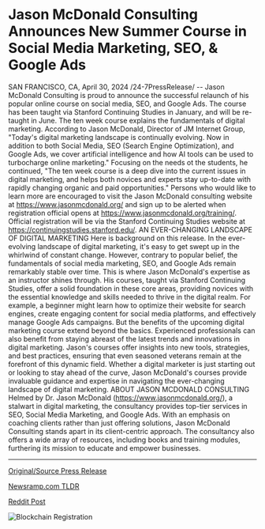 # Jason McDonald Consulting Announces New Summer Course in Social Media Marketing, SEO, & Google Ads

SAN FRANCISCO, CA, April 30, 2024 /24-7PressRelease/ -- Jason McDonald Consulting is proud to announce the successful relaunch of his popular online course on social media, SEO, and Google Ads. The course has been taught via Stanford Continuing Studies in January, and will be re-taught in June. The ten week course explains the fundamentals of digital marketing.  According to Jason McDonald, Director of JM Internet Group, "Today's digital marketing landscape is continually evolving. Now in addition to both Social Media, SEO (Search Engine Optimization), and Google Ads, we cover artificial intelligence and how AI tools can be used to turbocharge online marketing." Focusing on the needs ot the students, he continued, "The ten week course is a deep dive into the current issues in digital marketing, and helps both novices and experts stay up-to-date with rapidly changing organic and paid opportunities."  Persons who would like to learn more are encouraged to visit the Jason McDonald consulting website at https://www.jasonmcdonald.org/ and sign up to be alerted when registration official opens at https://www.jasonmcdonald.org/training/. Official registration will be via the Stanford Continuing Studies website at https://continuingstudies.stanford.edu/.  AN EVER-CHANGING LANDSCAPE OF DIGITAL MARKETING  Here is background on this release. In the ever-evolving landscape of digital marketing, it's easy to get swept up in the whirlwind of constant change. However, contrary to popular belief, the fundamentals of social media marketing, SEO, and Google Ads remain remarkably stable over time. This is where Jason McDonald's expertise as an instructor shines through. His courses, taught via Stanford Continuing Studies, offer a solid foundation in these core areas, providing novices with the essential knowledge and skills needed to thrive in the digital realm. For example, a beginner might learn how to optimize their website for search engines, create engaging content for social media platforms, and effectively manage Google Ads campaigns. But the benefits of the upcoming digital marketing course extend beyond the basics. Experienced professionals can also benefit from staying abreast of the latest trends and innovations in digital marketing. Jason's courses offer insights into new tools, strategies, and best practices, ensuring that even seasoned veterans remain at the forefront of this dynamic field. Whether a digital marketer is just starting out or looking to stay ahead of the curve, Jason McDonald's courses provide invaluable guidance and expertise in navigating the ever-changing landscape of digital marketing.  ABOUT JASON MCDONALD CONSULTING  Helmed by Dr. Jason McDonald (https://www.jasonmcdonald.org/), a stalwart in digital marketing, the consultancy provides top-tier services in SEO, Social Media Marketing, and Google Ads. With an emphasis on coaching clients rather than just offering solutions, Jason McDonald Consulting stands apart in its client-centric approach. The consultancy also offers a wide array of resources, including books and training modules, furthering its mission to educate and empower businesses. 

---

[Original/Source Press Release](https://www.24-7pressrelease.com/press-release/510404/jason-mcdonald-consulting-announces-new-summer-course-in-social-media-marketing-seo-google-ads)
                    

[Newsramp.com TLDR](https://newsramp.com/curated-news/jason-mcdonald-consulting-relaunches-online-course-on-social-media-seo-and-google-ads/3dec35e2c0906e5e27da643d41fda57d) 

 



[Reddit Post](https://www.reddit.com/r/MarketingNewsramp/comments/1cgmrvk/jason_mcdonald_consulting_relaunches_online/) 



![Blockchain Registration](https://cdn.newsramp.app/24-7PressRelease/qrcode/244/30/noonWMWx.webp)